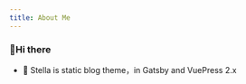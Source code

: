 ```yaml
---
title: About Me
---
```


### 👋Hi there
- 🌱 Stella is static blog theme，in Gatsby and VuePress 2.x
<!-- - 👯 I’m looking to collaborate on ...
- 🤔 I’m looking for help with ...
- 💬 Ask me about ...
- 📫 How to reach me: ...
- 😄 Pronouns: ...
- ⚡ Fun fact: ...  -->

